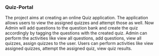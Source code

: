 ### Quiz-Portal

The project aims at creating an online Quiz application. The application allows users to view the
assigned quizzes and attempt those as well. Now Admin will add questions to the question bank and
create the quiz accordingly by tagging the questions with the created quiz. Admin can perform the
activities like view all questions, add questions, view all quizzes, assign quizzes to the user. Users can
perform activities like view assigned quizzes, attempt the assigned quiz, view quiz results.


